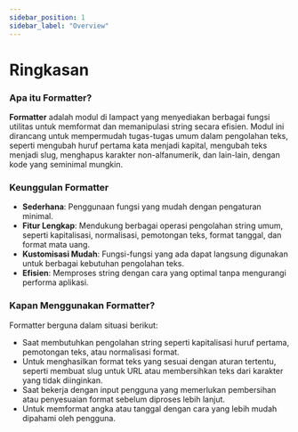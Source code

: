 ```yaml
---
sidebar_position: 1
sidebar_label: "Overview"
---
```


# Ringkasan

### Apa itu Formatter?

**Formatter** adalah modul di Iampact yang menyediakan berbagai fungsi utilitas untuk memformat dan memanipulasi string secara efisien. Modul ini dirancang untuk mempermudah tugas-tugas umum dalam pengolahan teks, seperti mengubah huruf pertama kata menjadi kapital, mengubah teks menjadi slug, menghapus karakter non-alfanumerik, dan lain-lain, dengan kode yang seminimal mungkin.

### Keunggulan Formatter

- **Sederhana**: Penggunaan fungsi yang mudah dengan pengaturan minimal.
- **Fitur Lengkap**: Mendukung berbagai operasi pengolahan string umum, seperti kapitalisasi, normalisasi, pemotongan teks, format tanggal, dan format mata uang.
- **Kustomisasi Mudah**: Fungsi-fungsi yang ada dapat langsung digunakan untuk berbagai kebutuhan pengolahan teks.
- **Efisien**: Memproses string dengan cara yang optimal tanpa mengurangi performa aplikasi.

### Kapan Menggunakan Formatter?

Formatter berguna dalam situasi berikut:

- Saat membutuhkan pengolahan string seperti kapitalisasi huruf pertama, pemotongan teks, atau normalisasi format.
- Untuk menghasilkan format teks yang sesuai dengan aturan tertentu, seperti membuat slug untuk URL atau membersihkan teks dari karakter yang tidak diinginkan.
- Saat bekerja dengan input pengguna yang memerlukan pembersihan atau penyesuaian format sebelum diproses lebih lanjut.
- Untuk memformat angka atau tanggal dengan cara yang lebih mudah dipahami oleh pengguna.
